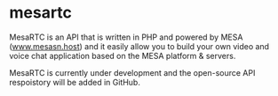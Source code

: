 # mesartc
MesaRTC is an API that is written in PHP and powered by MESA (www.mesasn.host) and it easily allow you to build your own video and voice chat application based on the MESA platform &amp; servers.

MesaRTC is currently under development and the open-source API respoistory will be added in GitHub.